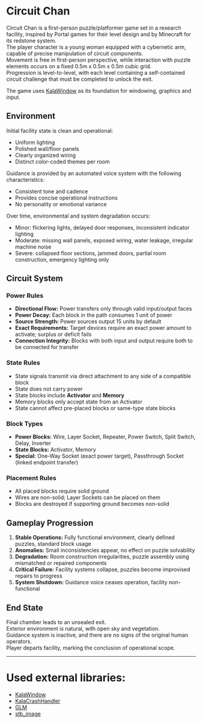 # Circuit Chan

Circuit Chan is a first-person puzzle/platformer game set in a research facility, inspired by Portal games for their level design and by Minecraft for its redstone system.  
The player character is a young woman equipped with a cybernetic arm, capable of precise manipulation of circuit components.  
Movement is free in first-person perspective, while interaction with puzzle elements occurs on a fixed 0.5m x 0.5m x 0.5m cubic grid.  
Progression is level-to-level, with each level containing a self-contained circuit challenge that must be completed to unlock the exit.

The game uses [KalaWindow](https://github.com/kalakit/kalawindow) as its foundation for windowing, graphics and input.

## Environment
Initial facility state is clean and operational:
- Uniform lighting
- Polished wall/floor panels
- Clearly organized wiring
- Distinct color-coded themes per room

Guidance is provided by an automated voice system with the following characteristics:
- Consistent tone and cadence
- Provides concise operational instructions
- No personality or emotional variance

Over time, environmental and system degradation occurs:
- Minor: flickering lights, delayed door responses, inconsistent indicator lighting
- Moderate: missing wall panels, exposed wiring, water leakage, irregular machine noise
- Severe: collapsed floor sections, jammed doors, partial room construction, emergency lighting only

## Circuit System

### Power Rules
- **Directional Flow:** Power transfers only through valid input/output faces
- **Power Decay:** Each block in the path consumes 1 unit of power
- **Source Strength:** Power sources output 15 units by default
- **Exact Requirements:** Target devices require an exact power amount to activate; surplus or deficit fails
- **Connection Integrity:** Blocks with both input and output require both to be connected for transfer

### State Rules
- State signals transmit via direct attachment to any side of a compatible block
- State does not carry power
- State blocks include **Activator** and **Memory**
- Memory blocks only accept state from an Activator
- State cannot affect pre-placed blocks or same-type state blocks

### Block Types
- **Power Blocks:** Wire, Layer Socket, Repeater, Power Switch, Split Switch, Delay, Inverter
- **State Blocks:** Activator, Memory
- **Special:** One-Way Socket (exact power target), Passthrough Socket (linked endpoint transfer)

### Placement Rules
- All placed blocks require solid ground
- Wires are non-solid; Layer Sockets can be placed on them
- Blocks are destroyed if supporting ground becomes non-solid

## Gameplay Progression
1. **Stable Operations:** Fully functional environment, clearly defined puzzles, standard block usage
2. **Anomalies:** Small inconsistencies appear, no effect on puzzle solvability
3. **Degradation:** Room construction irregularities, puzzle assembly using mismatched or repaired components
4. **Critical Failure:** Facility systems collapse, puzzles become improvised repairs to progress
5. **System Shutdown:** Guidance voice ceases operation, facility non-functional

## End State
Final chamber leads to an unsealed exit.  
Exterior environment is natural, with open sky and vegetation.  
Guidance system is inactive, and there are no signs of the original human operators.  
Player departs facility, marking the conclusion of operational scope.

---

# Used external libraries:

- [KalaWindow](https://github.com/KalaKit/KalaWindow)
- [KalaCrashHandler](https://github.com/KalaKit/KalaCrashHandler)
- [GLM](https://github.com/g-truc/glm)
- [stb_image](https://github.com/nothings/stb/blob/master/stb_image.h)
